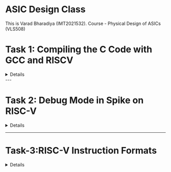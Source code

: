 # ASIC Design Class

This is Varad Bharadiya (IMT2021532). Course - Physical Design of ASICs (VLS508)

# Task 1: Compiling the C Code with GCC and RISCV
<details>


This part demonstrates how to compile and run a simple C program that calculates the sum of numbers from 1 to N using GCC
### Steps:

1. **Navigate to Home Directory**
   - Open the terminal and use this command to navigate to the home directory:
   ```bash
   cd
   ```
   - Then open the Leafpad editor for writing the C code.
   
   ![Alt text](images/image1.png)

2. **Create a .c File**
   - Create a C file that calculates the sum of numbers from 1 to N.

   ![Alt text](images/image2.png)

3. **Compile and Run the Program**
   - Compile the program using the GCC compiler:
   ```bash
   gcc sum1ton.c
   ./a.out
   ```

   ![Alt text](images/image3.png)

## Compile Using RISC-V Compiler
This part demonstrates how to compile and run a simple C program that calculates the sum of numbers from 1 to N using RISCV architecture.
### Steps:

1. **Check the Code**
   - Verify the code using the `cat` command:
   ```bash
   cat sum1ton.c
   ```

   ![Alt text](images/image4.png)

2. **Compile the Code with RISC-V GCC**
   - Compile the code using the RISC-V GCC compiler:
   ```bash
   riscv64-unknown-elf-gcc -O1 -o sum1ton.o sum1ton.c
   ```

3. **Generate Assembly Code**
   - Get the assembly code of the C program:
   ```bash
   riscv64-unknown-elf-objdump -d sum1ton.o
   ```
   - For easier viewing, you can add `| less` to the command:
   ```bash
   riscv64-unknown-elf-objdump -d sum1ton.o | less
   ```

   ![Alt text](images/image5.png)

4. **Calculate Number of Instructions**
   - We'll obtain the output once more, and this time we'll focus directly on the main section. To determine the number of instructions, we'll subtract the address of the first instruction of the current section from that of the next section, then divide the result by 4 (since the increment is 4 for each step). This method allows us to conclude that there are 15 sets of instructions when using O1.

   ![Alt text](images/image6.png)

   - To verify, we can do it using a calculator:
   
   ![Alt text](images/image13.png)

5. **Compile with Optimization Flag `Ofast`**
   - Recompile the code using the `Ofast` optimization flag:
   ```bash
   riscv64-unknown-elf-gcc -Ofast -o sum1ton_ofast.o sum1ton.c
   ```

   ![Alt text](images/image7.png)

6. **Compare Number of Instructions**
   - Re-run the command to get the number of instructions, and you'll see that fewer instructions are needed to execute the program with `Ofast` optimization.
   
   ![Alt text](images/image8.png)
</details>
---

# Task 2: Debug Mode in Spike on RISC-V
<details>
This part demonstrates how to use the debug mode in RISCV.(using SPIKE)


### Steps:

1. **Run the Program in Debug Mode**
   - After compiling the code with the RISC-V compiler, run the code using Spike in debug mode:
   ```bash
   spike -d pk sum1ton.o
   ```
   - Then it enters the debug mode. One can run the instructions till a specific address as shown in the example:
   ```bash
   until pc 0 100b0
   ```
   
   ![Alt text](images/image9.png)

2. **Set Breakpoints and Track Registers**
   - Track the values in the register (e.g., register `a2`):
   ```bash
   reg 0 a2
   ```
   - Now press Enter to run the next instruction (`lui a2, 0x1`). Check the content of the `a2` register again, and you'll see that it has been updated.
   
   ![Alt text](images/image10.png)

3. **Step Through Instructions**
   - Step through instructions and check the content of the `sp` (stack pointer) register:
   ```bash
   addi sp, sp, -16
   until pc 0 100b8
   reg 0 sp
   ```
   - After running the next instruction, you'll see that the `sp` value is reduced by 16 (10 in HEX).

   ![Alt text](images/image11.png)
   
   - To verify:

   ![Alt text](images/image12.png)

</details>

---
# Task-3:RISC-V Instruction Formats
<details>

In the RISC-V architecture, instruction formats serve as a 'contract' between assembly language and hardware. When an assembly language command is executed, the hardware must understand precisely what to do. These instructions are encoded in a series of 0s and 1s, representing different operations, data locations, and more.

RISC-V defines six instruction formats, each with its own structure and purpose:

## 1. R-Type (Register)

**R** stands for **Register**. This format is used for arithmetic and logical operations involving three registers.

- **Fields:**
  - **funct7 (7 bits):** Function code for additional instruction differentiation.
  - **rs2 (5 bits):** Second source register.
  - **rs1 (5 bits):** First source register.
  - **funct3 (3 bits):** Function code for primary instruction differentiation.
  - **rd (5 bits):** Destination register.
  - **opcode (7 bits):** Basic operation code for R-type instructions (0110011 for integer operations).

- **Examples:** `ADD`, `SUB`, `OR`, `XOR`

## 2. I-Type (Immediate)

I-type instructions are used for operations that involve an immediate value along with one or two registers.

- **Fields:**
  - **immediate (12 bits):** Immediate value used for operations.
  - **rs1 (5 bits):** Source register.
  - **funct3 (3 bits):** Function code for instruction differentiation.
  - **rd (5 bits):** Destination register.
  - **opcode (7 bits):** Basic operation code for I-type instructions.

- **Examples:** `ADDI`, `LW`, `JALR`

## 3. S-Type (Store)

S-type instructions are used for store operations, where data is stored from a register into memory.

- **Fields:**
  - **imm[11:5] (7 bits):** Upper 7 bits of the immediate value.
  - **rs2 (5 bits):** Second source register (contains the data to be stored).
  - **rs1 (5 bits):** First source register (base address register).
  - **funct3 (3 bits):** Function code for instruction differentiation.
  - **imm[4:0] (5 bits):** Lower 5 bits of the immediate value.
  - **opcode (7 bits):** Basic operation code for S-type instructions.

- **Examples:** `SW`, `SB`, `SH`

## 4. B-Type (Branch)

B-type instructions are used for conditional branch operations, altering the flow of execution based on comparisons between two registers.

- **Fields:**
  - **imm[12] (1 bit):** The 12th bit of the immediate value.
  - **imm[10:5] (6 bits):** The 10th to 5th bits of the immediate value.
  - **rs2 (5 bits):** Second source register.
  - **rs1 (5 bits):** First source register.
  - **funct3 (3 bits):** Function code for instruction differentiation.
  - **imm[4:1] (4 bits):** The 4th to 1st bits of the immediate value.
  - **imm[11] (1 bit):** The 11th bit of the immediate value.
  - **opcode (7 bits):** Basic operation code for B-type instructions.

- **Examples:** `BEQ`, `BNE`, `BLT`, `BGE`

## 5. U-Type (Upper Immediate)

U-type instructions are used for operations involving large immediate values, typically for loading upper immediate values or computing addresses.

- **Fields:**
  - **immediate[31:12] (20 bits):** The upper 20 bits of the immediate value.
  - **rd (5 bits):** Destination register.
  - **opcode (7 bits):** Operation code for U-type instructions.

- **Examples:** `LUI`, `AUIPC`

## 6. J-Type (Jump)

J-type instructions are used for jump operations, altering the program control flow by jumping to a specified address.

- **Fields:**
  - **imm[20] (1 bit):** The 20th bit of the immediate value.
  - **imm[10:1] (10 bits):** The 10th to 1st bits of the immediate value.
  - **imm[11] (1 bit):** The 11th bit of the immediate value.
  - **imm[19:12] (8 bits):** The 19th to 12th bits of the immediate value.
  - **rd (5 bits):** Destination register where the return address is stored.
  - **opcode (7 bits):** Operation code for J-type instructions.

- **Examples:** `JAL`

---

This document provides an overview of the different instruction formats in the RISC-V architecture, explaining how each format is structured and used in various operations.
</details>
